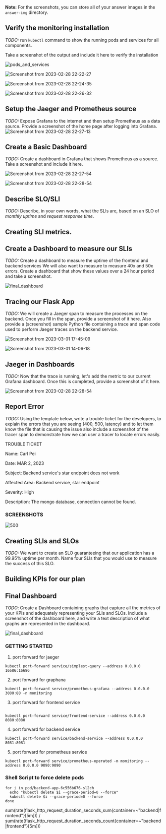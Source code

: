 **Note:** For the screenshots, you can store all of your answer images in the `answer-img` directory.

## Verify the monitoring installation
*TODO:* run `kubectl` command to show the running pods and services for all components. 

Take a screenshot of the output and include it here to verify the installation

![pods_and_services](https://user-images.githubusercontent.com/19944703/222135481-f4a3e3ed-0e7c-497f-842d-c614dea53def.png)

![Screenshot from 2023-02-28 22-22-27](https://user-images.githubusercontent.com/19944703/222135499-5780cf52-8c28-4fe1-8efd-5222db2d9030.png)

![Screenshot from 2023-02-28 22-24-35](https://user-images.githubusercontent.com/19944703/222135788-2adec79f-ec66-476a-bc9f-15fd3038bb6d.png)

![Screenshot from 2023-02-28 22-26-32](https://user-images.githubusercontent.com/19944703/222135795-1caa9ae2-ad65-4fcb-ae4d-9ad9ef934018.png)

## Setup the Jaeger and Prometheus source
*TODO:* Expose Grafana to the internet and then setup Prometheus as a data source. Provide a screenshot of the home page after logging into Grafana.
![Screenshot from 2023-02-28 22-27-13](https://user-images.githubusercontent.com/19944703/222136029-97cbb6f4-e266-48b7-bf96-171aaeaf9c32.png)


## Create a Basic Dashboard
*TODO:* Create a dashboard in Grafana that shows Prometheus as a source. Take a screenshot and include it here.

![Screenshot from 2023-02-28 22-27-54](https://user-images.githubusercontent.com/19944703/222136120-571117f7-d577-4f78-8423-201d4fc70bd0.png)

![Screenshot from 2023-02-28 22-28-54](https://user-images.githubusercontent.com/19944703/222136142-4a63aa15-27f9-49a4-9493-1ac415ed6aad.png)

## Describe SLO/SLI
*TODO:* Describe, in your own words, what the SLIs are, based on an SLO of *monthly uptime* and *request response time*.



## Creating SLI metrics.


## Create a Dashboard to measure our SLIs
*TODO:* Create a dashboard to measure the uptime of the frontend and backend services We will also want 
to measure to measure 40x and 50x errors. Create a dashboard that show these values over a 24 hour 
period and take a screenshot.

![final_dashboard](https://user-images.githubusercontent.com/19944703/223995333-e4c2571d-f92b-4659-9574-37f4208c2d07.png)


## Tracing our Flask App
*TODO:*  We will create a Jaeger span to measure the processes on the backend. Once you fill in the span, provide a 
screenshot of it here. Also provide a (screenshot) sample Python file containing a trace and span code used to 
perform Jaeger traces on the backend service.

![Screenshot from 2023-03-01 17-45-09](https://user-images.githubusercontent.com/19944703/222136615-0073f571-04e2-4378-ae19-ee93b80f1879.png)

![Screenshot from 2023-03-01 14-06-18](https://user-images.githubusercontent.com/19944703/222136654-5d6b4ea7-b2a4-44d6-95d5-5b80f0d9709e.png)


## Jaeger in Dashboards
*TODO:* Now that the trace is running, let's add the metric to our current Grafana dashboard. Once this is completed, 
provide a screenshot of it here.

![Screenshot from 2023-02-28 22-28-54](https://user-images.githubusercontent.com/19944703/222136142-4a63aa15-27f9-49a4-9493-1ac415ed6aad.png)

## Report Error
*TODO:* Using the template below, write a trouble ticket for the developers, to explain the errors that you are 
seeing (400, 500, latency) and to let them know the file that is causing the issue also include a screenshot of 
the tracer span to demonstrate how we can user a tracer to locate errors easily.


TROUBLE TICKET

Name: Carl Pei

Date: MAR 2, 2023

Subject: Backend service's star endpoint does not work

Affected Area: Backend service, star endpoint

Severity: High

Description: The mongo database, connection cannot be found.

### SCREENSHOTS

![500](https://user-images.githubusercontent.com/19944703/223994026-cea2c05b-9599-4a26-98b5-8c1c1e0e8448.png)

## Creating SLIs and SLOs
*TODO:* We want to create an SLO guaranteeing that our application has a 99.95% uptime per month. Name four SLIs 
that you would use to measure the success of this SLO.



## Building KPIs for our plan


## Final Dashboard
*TODO*: Create a Dashboard containing graphs that capture all the metrics of your KPIs and adequately representing
your SLIs and SLOs. Include a screenshot of the dashboard here, and write a text description of what graphs are 
represented in the dashboard.  

![final_dashboard](https://user-images.githubusercontent.com/19944703/223995333-e4c2571d-f92b-4659-9574-37f4208c2d07.png)

### GETTING STARTED

1. port forward for jaeger
```
kubectl port-forward service/simplest-query --address 0.0.0.0 16686:16686
```

2. port forward for graphana
```
kubectl port-forward service/prometheus-grafana --address 0.0.0.0 3000:80 -n monitoring
```

3. port forward for frontend service
```

kubectl port-forward service/frontend-service --address 0.0.0.0 8080:8080
```

4. port forward for backend service
```
kubectl port-forward service/backend-service --address 0.0.0.0 8081:8081
```
 
5. port forward for prometheus service
```
kubectl port-forward service/prometheus-operated -n monitoring --address 0.0.0.0 9090:9090
```

### Shell Script to force delete pods
```shell
for i in pod/backend-app-6c556b676-sl2ch
  echo "kubectl delete $i --grace-period=0 --force"
  kubectl delete $i --grace-period=0 --force
done
```

sum(rate(flask_http_request_duration_seconds_sum{container=~"backend|frontend"}[5m])) / sum(rate(flask_http_request_duration_seconds_count{container=~"backend|frontend"}[5m])) 